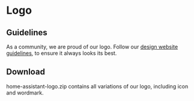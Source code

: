 # Logo

## Guidelines 
As a community, we are proud of our logo. Follow our [design website guidelines](https://design.home-assistant.io/#brand/logo), to ensure it always looks its best.

## Download
home-assistant-logo.zip contains all variations of our logo, including icon and wordmark.
